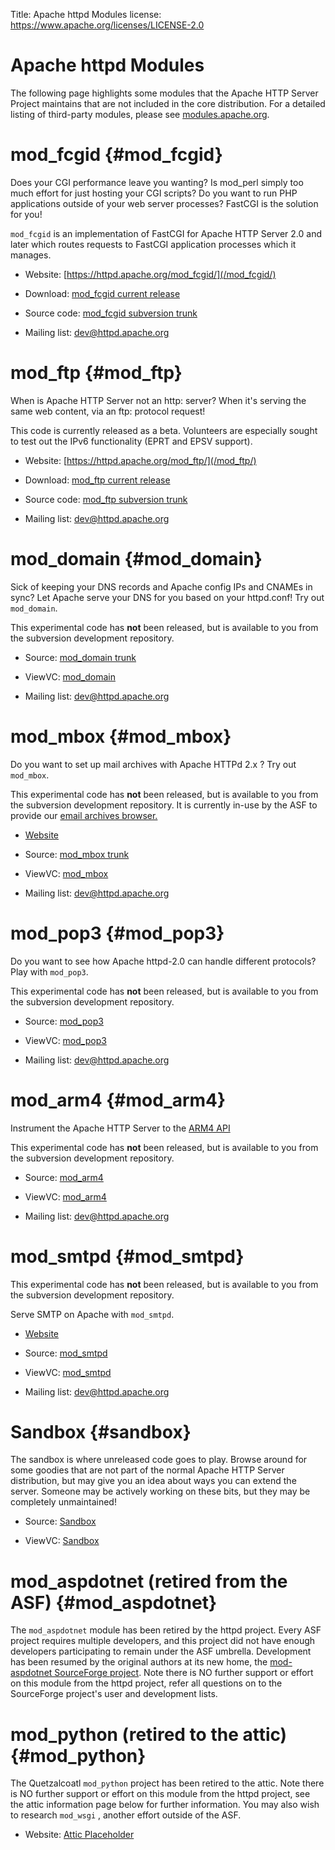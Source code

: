 Title: Apache httpd Modules
license: https://www.apache.org/licenses/LICENSE-2.0

# Apache httpd Modules

The following page highlights some modules that the Apache HTTP Server
Project maintains that are not included in the core distribution. For a
detailed listing of third-party modules, please see
[modules.apache.org](http://modules.apache.org/).

# mod_fcgid  {#mod_fcgid}

Does your CGI performance leave you wanting? Is mod_perl simply too much
effort for just hosting your CGI scripts? Do you want to run PHP
applications outside of your web server processes? FastCGI is the solution
for you!

`mod_fcgid` is an implementation of FastCGI for Apache HTTP Server 2.0 and
later which routes requests to FastCGI application processes which it
manages.

- Website: [https://httpd.apache.org/mod_fcgid/](/mod_fcgid/) 

- Download: [mod_fcgid current release](/download.html#mod_fcgid) 

- Source code: [mod_fcgid subversion trunk](https://svn.apache.org/viewcvs.cgi/httpd/mod_fcgid/trunk/) 

- Mailing list: [dev@httpd.apache.org](mailto:dev-subscribe@httpd.apache.org) 

# mod_ftp  {#mod_ftp}

When is Apache HTTP Server not an http: server? When it's serving the same
web content, via an ftp: protocol request!

This code is currently released as a beta. Volunteers are especially sought
to test out the IPv6 functionality (EPRT and EPSV support).

- Website: [https://httpd.apache.org/mod_ftp/](/mod_ftp/) 

- Download: [mod_ftp current release](/download.html#mod_ftp) 

- Source code: [mod_ftp subversion trunk](https://svn.apache.org/viewcvs.cgi/httpd/mod_ftp/trunk/) 

- Mailing list: [dev@httpd.apache.org](mailto:dev-subscribe@httpd.apache.org) 

# mod_domain  {#mod_domain}

Sick of keeping your DNS records and Apache config IPs and CNAMEs in sync?
Let Apache serve your DNS for you based on your httpd.conf! Try out
`mod_domain`.

This experimental code has **not** been released, but is available to you
from the subversion development repository.

- Source: [mod_domain trunk](https://svn.apache.org/repos/asf/httpd/sandbox/mod_domain/trunk/) 

- ViewVC: [mod_domain](https://svn.apache.org/viewvc/httpd/sandbox/mod_domain/trunk/) 

- Mailing list: [dev@httpd.apache.org](mailto:dev-subscribe@httpd.apache.org) 

# mod_mbox  {#mod_mbox}

Do you want to set up mail archives with Apache HTTPd 2.x ? Try out
`mod_mbox`.

This experimental code has **not** been released, but is available to you
from the subversion development repository. It is currently in-use by the
ASF to provide our [email archives browser.](http://mail-archives.apache.org/mod_mbox/) 

-  [Website](/mod_mbox/) 

- Source: [mod_mbox trunk](https://svn.apache.org/repos/asf/httpd/mod_mbox/trunk/) 

- ViewVC: [mod_mbox](https://svn.apache.org/viewvc/httpd/mod_mbox/trunk/) 

- Mailing list: [dev@httpd.apache.org](mailto:dev-subscribe@httpd.apache.org) 

# mod_pop3  {#mod_pop3}

Do you want to see how Apache httpd-2.0 can handle different protocols?
Play with `mod_pop3`.

This experimental code has **not** been released, but is available to you
from the subversion development repository.

- Source: [mod_pop3](https://svn.apache.org/repos/asf/httpd/sandbox/mod_pop3/) 

- ViewVC: [mod_pop3](https://svn.apache.org/viewvc/httpd/sandbox/mod_pop3/) 

- Mailing list: [dev@httpd.apache.org](mailto:dev-subscribe@httpd.apache.org) 

# mod_arm4  {#mod_arm4}

Instrument the Apache HTTP Server to the [ARM4
API](http://www.opengroup.org/tech/management/arm/) 

This experimental code has **not** been released, but is available to you
from the subversion development repository.

- Source: [mod_arm4](https://svn.apache.org/repos/asf/httpd/sandbox/mod_arm4/) 

- ViewVC: [mod_arm4](https://svn.apache.org/viewvc/httpd/sandbox/mod_arm4/) 

- Mailing list: [dev@httpd.apache.org](mailto:dev-subscribe@httpd.apache.org) 

# mod_smtpd  {#mod_smtpd}

This experimental code has **not** been released, but is available to you
from the subversion development repository.

Serve SMTP on Apache with `mod_smtpd`.

-  [Website](/mod_smtpd/) 

- Source: [mod_smtpd](https://svn.apache.org/repos/asf/httpd/sandbox/mod_smtpd/) 

- ViewVC: [mod_smtpd](https://svn.apache.org/viewvc/httpd/sandbox/mod_smtpd/) 

- Mailing list: [dev@httpd.apache.org](mailto:dev-subscribe@httpd.apache.org) 

# Sandbox  {#sandbox}

The sandbox is where unreleased code goes to play. Browse around for some
goodies that are not part of the normal Apache HTTP Server distribution,
but may give you an idea about ways you can extend the server. Someone may
be actively working on these bits, but they may be completely unmaintained!

- Source: [Sandbox](https://svn.apache.org/repos/asf/httpd/sandbox/) 

- ViewVC: [Sandbox](https://svn.apache.org/viewvc/httpd/sandbox/) 

# mod_aspdotnet (retired from the ASF)  {#mod_aspdotnet}

The `mod_aspdotnet` module has been retired by the httpd project. Every ASF
project requires multiple developers, and this project did not have enough
developers participating to remain under the ASF umbrella. Development has
been resumed by the original authors at its new home, the [mod-aspdotnet
SourceForge project](http://sourceforge.net/projects/mod-aspdotnet). Note
there is NO further support or effort on this module from the httpd
project, refer all questions on to the SourceForge project's user and
development lists.

# mod_python (retired to the attic)  {#mod_python}

The Quetzalcoatl `mod_python` project has been retired to the attic. Note
there is NO further support or effort on this module from the httpd
project, see the attic information page below for further information. You
may also wish to research `mod_wsgi` , another effort outside of the ASF.

- Website: [Attic
Placeholder](https://attic.apache.org/projects/quetzalcoatl.html) 

